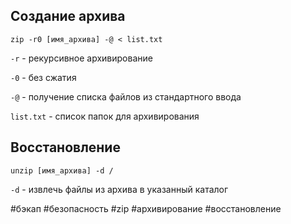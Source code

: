 ## Создание архива

~~~~
zip -r0 [имя_архива] -@ < list.txt
~~~~

`-r` - рекурсивное архивирование

`-0` - без сжатия

`-@` - получение списка файлов из стандартного ввода

`list.txt` - список папок для архивирования


## Восстановление

~~~~
unzip [имя_архива] -d /
~~~~

`-d` - извлечь файлы из архива в указанный каталог

#бэкап #безопасность #zip #архивирование #восстановление